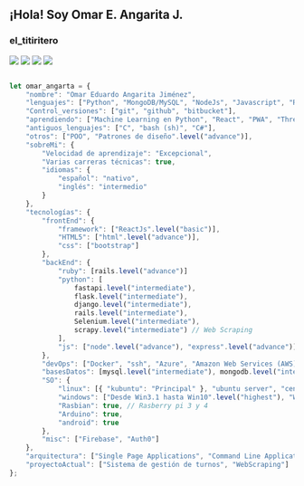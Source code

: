<h2> 
    ¡Hola! Soy Omar E. Angarita J.
</h2>
<h3>el_titiritero</h3>
<p>
<img id="edad" src="https://img.shields.io/badge/age-v41%20stable-orange">
<img src="https://img.shields.io/badge/build%20life-passing-green">
<img src="https://img.shields.io/badge/python->=3.5-blue">
<img src="https://img.shields.io/badge/tests%20life-6%20passed%2C%202%20failed%2C%201%20skipped-informational">
</p>



```javascript

let omar_angarta = {
    "nombre": "Omar Eduardo Angarita Jiménez",
    "lenguajes": ["Python", "MongoDB/MySQL", "NodeJs", "Javascript", "Ruby"],
    "Control_versiones": ["git", "github", "bitbucket"],
    "aprendiendo": ["Machine Learning en Python", "React", "PWA", "ThreeJS"],
    "antiguos_lenguajes": ["C", "bash (sh)", "C#"],
    "otros": ["POO", "Patrones de diseño".level("advance")],
    "sobreMi": {
        "Velocidad de aprendizaje": "Excepcional",
        "Varias carreras técnicas": true,
        "idiomas": {
            "español": "nativo",
            "inglés": "intermedio"
        }
    },
    "tecnologías": {
        "frontEnd": {
            "framework": ["ReactJs".level("basic")],
            "HTML5": ["html".level("advance")],
            "css": ["bootstrap"]
        },
        "backEnd": {
            "ruby": [rails.level("advance")]
            "python": [
                fastapi.level("intermediate"),
                flask.level("intermediate"),
                django.level("intermediate"),
                rails.level("intermediate"),
                Selenium.level("intermediate"),
                scrapy.level("intermediate") // Web Scraping
            ],
            "js": ["node".level("advance"), "express".level("advance")]
        },
        "devOps": ["Docker", "ssh", "Azure", "Amazon Web Services (AWS)", "Apache"],
        "basesDatos": [mysql.level("intermediate"), mongodb.level("intermediate")],
        "SO": {
            "linux": [{ "kubuntu": "Principal" }, "ubuntu server", "centOS"],
            "windows": ["Desde Win3.1 hasta Win10".level("highest"), "Win Server desde NT hasta 2019"],
            "Rasbian": true, // Rasberry pi 3 y 4
            "Arduino": true,
            "android": true
        },
        "misc": ["Firebase", "Auth0"]
    },
    "arquitectura": ["Single Page Applications", "Command Line Application", "Desktop Application"],
    "proyectoActual": ["Sistema de gestión de turnos", "WebScraping"]
};
```
